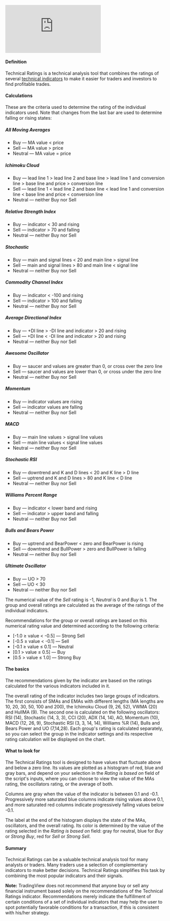 #### <iframe src="https://www.youtube.com/embed/I1XhA8QC-8M?&amp;wmode=opaque" frameborder="0" allowfullscreen="" data-identifyelement="461"></iframe>

#### Definition

Technical Ratings is a technical analysis tool that combines the ratings of several [technical indicators](https://www.tradingview.com/scripts/indicator/) to make it easier for traders and investors to find profitable trades.

#### Calculations

These are the criteria used to determine the rating of the individual indicators used. Note that changes from the last bar are used to determine falling or rising states:

##### All Moving Averages

-   Buy — MA value < price
-   Sell — MA value > price
-   Neutral — MA value = price

##### Ichimoku Cloud

-   Buy — lead line 1 > lead line 2 and base line > lead line 1 and conversion line > base line and price > conversion line
-   Sell — lead line 1 < lead line 2 and base line < lead line 1 and conversion line < base line and price < conversion line
-   Neutral — neither Buy nor Sell

##### Relative Strength Index

-   Buy — indicator < 30 and rising
-   Sell — indicator > 70 and falling
-   Neutral — neither Buy nor Sell

##### Stochastic

-   Buy — main and signal lines < 20 and main line > signal line
-   Sell — main and signal lines > 80 and main line < signal line
-   Neutral — neither Buy nor Sell

##### Commodity Channel Index

-   Buy — indicator < -100 and rising
-   Sell — indicator > 100 and falling
-   Neutral — neither Buy nor Sell

##### Average Directional Index

-   Buy — +DI line > -DI line and indicator > 20 and rising
-   Sell — +DI line < -DI line and indicator > 20 and rising
-   Neutral — neither Buy nor Sell

##### Awesome Oscillator

-   Buy — saucer and values are greater than 0, or cross over the zero line
-   Sell — saucer and values are lower than 0, or cross under the zero line
-   Neutral — neither Buy nor Sell

##### Momentum

-   Buy — indicator values are rising
-   Sell — indicator values are falling
-   Neutral — neither Buy nor Sell

##### MACD

-   Buy — main line values > signal line values
-   Sell — main line values < signal line values
-   Neutral — neither Buy nor Sell

##### Stochastic RSI

-   Buy — downtrend and K and D lines < 20 and K line > D line
-   Sell — uptrend and K and D lines > 80 and K line < D line
-   Neutral — neither Buy nor Sell

##### Williams Percent Range

-   Buy — indicator < lower band and rising
-   Sell — indicator > upper band and falling
-   Neutral — neither Buy nor Sell

##### Bulls and Bears Power

-   Buy — uptrend and BearPower < zero and BearPower is rising
-   Sell — downtrend and BullPower > zero and BullPower is falling
-   Neutral — neither Buy nor Sell

##### Ultimate Oscillator

-   Buy — UO > 70
-   Sell — UO < 30
-   Neutral — neither Buy nor Sell

The numerical value of the _Sell_ rating is -1, _Neutral_ is 0 and _Buy_ is 1. The group and overall ratings are calculated as the average of the ratings of the individual indicators.

Recommendations for the group or overall ratings are based on this numerical rating value and determined according to the following criteria:

-   \[-1.0 ≥ value < -0.5\] — Strong Sell
-   \[-0.5 ≥ value < -0.1\] — Sell
-   \[-0.1 ≥ value ≤ 0.1\] — Neutral
-   \[0.1 > value ≤ 0.5\] — Buy
-   \[0.5 > value ≤ 1.0\] — Strong Buy

#### The basics

The recommendations given by the indicator are based on the ratings calculated for the various indicators included in it.

The overall rating of the indicator includes two large groups of indicators. The first consists of SMAs and EMAs with different lengths (MA lengths are 10, 20, 30, 50, 100 and 200), the Ichimoku Cloud (9, 26, 52), VWMA (20) and HullMA (9). The second one is calculated on the following oscillators: RSI (14), Stochastic (14, 3, 3), CCI (20), ADX (14, 14), AO, Momentum (10), MACD (12, 26, 9), Stochastic RSI (3, 3, 14, 14), Williams %R (14), Bulls and Bears Power and UO (7,14,28). Each group's rating is calculated separately, so you can select the group in the indicator settings and its respective rating calculation will be displayed on the chart.

#### What to look for

The Technical Ratings tool is designed to have values that fluctuate above and below a zero line. Its values are plotted as a histogram of red, blue and gray bars, and depend on your selection in the _Rating is based on_ field of the script's inputs, where you can choose to view the value of the MAs rating, the oscillators rating, or the average of both.

Columns are gray when the value of the indicator is between 0.1 and -0.1. Progressively more saturated blue columns indicate rising values above 0.1, and more saturated red columns indicate progressively falling values below -0.1.

The label at the end of the histogram displays the state of the MAs, oscillators, and the overall rating. Its color is determined by the value of the rating selected in the _Rating is based on_ field: gray for neutral, blue for _Buy_ or _Strong Buy_, red for _Sell_ or _Strong Sell_.

#### Summary

Technical Ratings can be a valuable technical analysis tool for many analysts or traders. Many traders use a selection of complementary indicators to make better decisions. Technical Ratings simplifies this task by combining the most popular indicators and their signals.

**Note:** TradingView does not recommend that anyone buy or sell any financial instrument based solely on the recommendations of the Technical Ratings indicator. Recommendations merely indicate the fulfillment of certain conditions of a set of individual indicators that may help the user to spot potentially favorable conditions for a transaction, if this is consistent with his/her strategy.